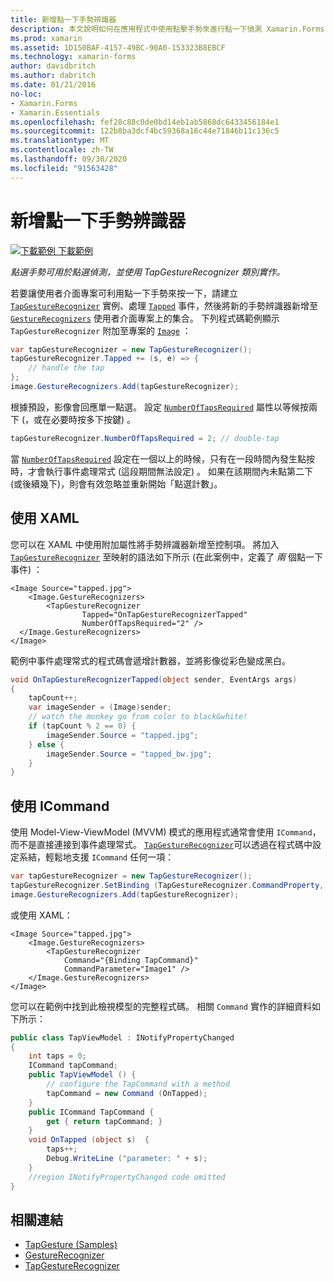 ```yaml
---
title: 新增點一下手勢辨識器
description: 本文說明如何在應用程式中使用點擊手勢來進行點一下偵測 Xamarin.Forms 。 點選偵測是使用 TapGestureRecognizer 類別實作。
ms.prod: xamarin
ms.assetid: 1D150BAF-4157-49BC-90A0-153323B8EBCF
ms.technology: xamarin-forms
author: davidbritch
ms.author: dabritch
ms.date: 01/21/2016
no-loc:
- Xamarin.Forms
- Xamarin.Essentials
ms.openlocfilehash: fef28c88c0de0bd14eb1ab5868dc6433456184e1
ms.sourcegitcommit: 122b8ba3dcf4bc59368a16c44e71846b11c136c5
ms.translationtype: MT
ms.contentlocale: zh-TW
ms.lasthandoff: 09/30/2020
ms.locfileid: "91563428"
---
```

# <a name="add-a-tap-gesture-recognizer"></a>新增點一下手勢辨識器

[![下載範例](~/media/shared/download.png) 下載範例](https://docs.microsoft.com/samples/xamarin/xamarin-forms-samples/workingwithgestures-tapgesture)

_點選手勢可用於點選偵測，並使用 TapGestureRecognizer 類別實作。_

若要讓使用者介面專案可利用點一下手勢來按一下，請建立 [`TapGestureRecognizer`](xref:Xamarin.Forms.TapGestureRecognizer) 實例、處理 [`Tapped`](xref:Xamarin.Forms.TapGestureRecognizer.Tapped) 事件，然後將新的手勢辨識器新增至 [`GestureRecognizers`](xref:Xamarin.Forms.View.GestureRecognizers) 使用者介面專案上的集合。 下列程式碼範例顯示 `TapGestureRecognizer` 附加至專案的 [`Image`](xref:Xamarin.Forms.Image) ：

```csharp
var tapGestureRecognizer = new TapGestureRecognizer();
tapGestureRecognizer.Tapped += (s, e) => {
    // handle the tap
};
image.GestureRecognizers.Add(tapGestureRecognizer);
```

根據預設，影像會回應單一點選。 設定 [`NumberOfTapsRequired`](xref:Xamarin.Forms.TapGestureRecognizer.NumberOfTapsRequired) 屬性以等候按兩下 (，或在必要時按多下按鍵) 。

```csharp
tapGestureRecognizer.NumberOfTapsRequired = 2; // double-tap
```

當 [`NumberOfTapsRequired`](xref:Xamarin.Forms.TapGestureRecognizer.NumberOfTapsRequired) 設定在一個以上的時候，只有在一段時間內發生點按時，才會執行事件處理常式 (這段期間無法設定) 。 如果在該期間內未點第二下 (或後續幾下)，則會有效忽略並重新開始「點選計數」。

## <a name="using-xaml"></a>使用 XAML

您可以在 XAML 中使用附加屬性將手勢辨識器新增至控制項。 將加入 [`TapGestureRecognizer`](xref:Xamarin.Forms.TapGestureRecognizer) 至映射的語法如下所示 (在此案例中，定義了 *兩* 個點一下事件) ：

```xaml
<Image Source="tapped.jpg">
    <Image.GestureRecognizers>
        <TapGestureRecognizer
                Tapped="OnTapGestureRecognizerTapped"
                NumberOfTapsRequired="2" />
  </Image.GestureRecognizers>
</Image>
```

範例中事件處理常式的程式碼會遞增計數器，並將影像從彩色變成黑白。

```csharp
void OnTapGestureRecognizerTapped(object sender, EventArgs args)
{
    tapCount++;
    var imageSender = (Image)sender;
    // watch the monkey go from color to black&white!
    if (tapCount % 2 == 0) {
        imageSender.Source = "tapped.jpg";
    } else {
        imageSender.Source = "tapped_bw.jpg";
    }
}
```

## <a name="using-icommand"></a>使用 ICommand

使用 Model-View-ViewModel (MVVM) 模式的應用程式通常會使用 `ICommand`，而不是直接連接到事件處理常式。 [`TapGestureRecognizer`](xref:Xamarin.Forms.TapGestureRecognizer)可以透過在程式碼中設定系結，輕鬆地支援 `ICommand` 任何一項：

```csharp
var tapGestureRecognizer = new TapGestureRecognizer();
tapGestureRecognizer.SetBinding (TapGestureRecognizer.CommandProperty, "TapCommand");
image.GestureRecognizers.Add(tapGestureRecognizer);
```

或使用 XAML：

```xaml
<Image Source="tapped.jpg">
    <Image.GestureRecognizers>
        <TapGestureRecognizer
            Command="{Binding TapCommand}"
            CommandParameter="Image1" />
    </Image.GestureRecognizers>
</Image>
```

您可以在範例中找到此檢視模型的完整程式碼。 相關 `Command` 實作的詳細資料如下所示：

```csharp
public class TapViewModel : INotifyPropertyChanged
{
    int taps = 0;
    ICommand tapCommand;
    public TapViewModel () {
        // configure the TapCommand with a method
        tapCommand = new Command (OnTapped);
    }
    public ICommand TapCommand {
        get { return tapCommand; }
    }
    void OnTapped (object s)  {
        taps++;
        Debug.WriteLine ("parameter: " + s);
    }
    //region INotifyPropertyChanged code omitted
}
```

## <a name="related-links"></a>相關連結

- [TapGesture (Samples)](/samples/xamarin/xamarin-forms-samples/workingwithgestures-tapgesture)
- [GestureRecognizer](xref:Xamarin.Forms.GestureRecognizer)
- [TapGestureRecognizer](xref:Xamarin.Forms.TapGestureRecognizer)